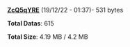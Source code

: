 [**ZcQ5qYRE**](/data/ZcQ5qYRE.txt) (19/12/22 - 01:37)- 531 bytes

**Total Datas**: 615

**Total Size**: 4.19 MB / 4.2 MB